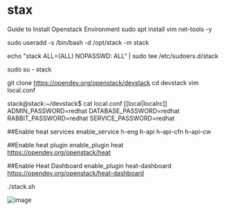 # stax
Guide to Install Openstack Environment
sudo  apt install vim net-tools -y

sudo useradd -s /bin/bash -d /opt/stack -m stack




echo "stack ALL=(ALL) NOPASSWD: ALL" | sudo tee /etc/sudoers.d/stack


sudo su - stack

git clone https://opendev.org/openstack/devstack
cd devstack
vim local.conf


stack@stack:~/devstack$ cat local.conf
[[local|localrc]]
ADMIN_PASSWORD=redhat
DATABASE_PASSWORD=redhat
RABBIT_PASSWORD=redhat
SERVICE_PASSWORD=redhat

##Enable heat services
enable_service h-eng h-api h-api-cfn h-api-cw

##Enable heat plugin
enable_plugin heat https://opendev.org/openstack/heat

##Enable Heat Dashboard
enable_plugin heat-dashboard https://opendev.org/openstack/heat-dashboard




./stack.sh

![image](https://user-images.githubusercontent.com/103080332/181668527-1962a2ae-859c-4f4f-a598-b8a234de7ec8.png)
